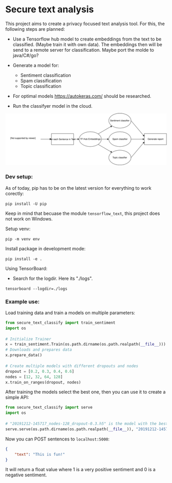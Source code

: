 # Secure text analysis

This project aims to create a privacy focused text analysis tool. For this, the following steps are planned:

- Use a Tensorflow hub model to create embeddings from the text to be classified. (Maybe train it with own data). The embeddings then will be send to a remote server for classification. Maybe port the molde to java/C#/go?
- Generate a model for:
    * Sentiment classification
    * Spam classification
    * Topic classification
    
- For optimal models https://autokeras.com/ should be researched.
- Run the classifyer model in the cloud.

![Process](media/process.svg)

### Dev setup:

As of today, pip has to be on the latest version for everything to work corectly:

``pip install -U pip``

Keep in mind that becuase the module ``tensorflow_text``, this project does 
not work on Windows.

Setup venv:

```pip -m venv env```

Install package in development mode:

``pip install -e .``

Using TensorBoard:

* Search for the logdir. Here its "./logs".

``tensorboard --logdir=./logs``

### Example use:

Load training data and train a models on multiple parameters:


```python
from secure_text_classify import train_sentiment
import os

# Initialize Trainer
x = train_sentiment.Train(os.path.dirname(os.path.realpath(__file__)))
# Downloads and prepares data
x.prepare_data()

# Create multiple models with different dropouts and nodes
dropout = [0.2, 0.3, 0.4, 0.6]
nodes = [12, 32, 64, 128]
x.train_on_ranges(dropout, nodes)
```

After training the models select the best one, then you can 
use it to create a simple API:
```python 
from secure_text_classify import serve
import os

# "20191212-145717_nodes-128_dropout-0.3.h5" is the model with the best validation accuracy
serve.serve(os.path.dirname(os.path.realpath(__file__)), "20191212-145717_nodes-128_dropout-0.3.h5")
```

Now you can POST sentences to ``localhost:5000``:

```JSON
{
	"text": "This is fun!"
}
```
It will return a float value where 1 is a very positive sentiment and 0 is a negative sentiment.  